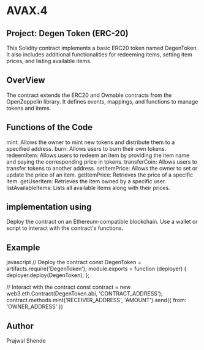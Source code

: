 # AVAX.4
## Project: Degen Token (ERC-20) ##
This Solidity contract implements a basic ERC20 token named DegenToken. It also includes additional functionalities for redeeming items, setting item prices, and listing available items.

## OverView ##
The contract extends the ERC20 and Ownable contracts from the OpenZeppelin library.
It defines events, mappings, and functions to manage tokens and items.

## Functions of the Code ##
mint: Allows the owner to mint new tokens and distribute them to a specified address.
burn: Allows users to burn their own tokens.
redeemItem: Allows users to redeem an item by providing the item name and paying the corresponding price in tokens.
transferCoin: Allows users to transfer tokens to another address.
setItemPrice: Allows the owner to set or update the price of an item.
getItemPrice: Retrieves the price of a specific item.
getUserItem: Retrieves the item owned by a specific user.
listAvailableItems: Lists all available items along with their prices.

## implementation using ##
Deploy the contract on an Ethereum-compatible blockchain.
Use a wallet or script to interact with the contract's functions.

## Example ##
javascript
// Deploy the contract
const DegenToken = artifacts.require('DegenToken');
module.exports = function (deployer) {
  deployer.deploy(DegenToken);
};

// Interact with the contract
const contract = new web3.eth.Contract(DegenToken.abi, 'CONTRACT_ADDRESS');
contract.methods.mint('RECEIVER_ADDRESS', 'AMOUNT').send({ from: 'OWNER_ADDRESS' })

## Author ##
Prajwal Shende
